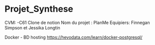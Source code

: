 # Projet_Synthese
CVM: -C61
Clone de notion
Nom du projet : PlanMe
Equipiers: Finnegan Simpson et Jessika Longtin

Docker - BD hosting
https://hevodata.com/learn/docker-postgresql/
